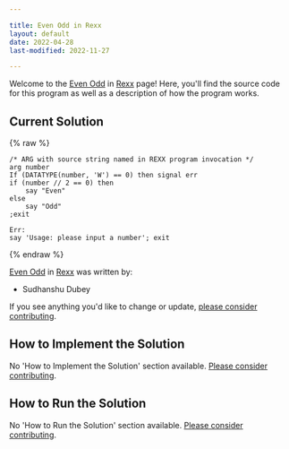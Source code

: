 ```yaml
---

title: Even Odd in Rexx
layout: default
date: 2022-04-28
last-modified: 2022-11-27

---
```


Welcome to the [Even Odd](https://sampleprograms.io/projects/even-odd) in [Rexx](https://sampleprograms.io/languages/rexx) page! Here, you'll find the source code for this program as well as a description of how the program works.

## Current Solution

{% raw %}

```rexx
/* ARG with source string named in REXX program invocation */
arg number
If (DATATYPE(number, 'W') == 0) then signal err
if (number // 2 == 0) then
	say "Even"
else
	say "Odd"
;exit

Err:
say 'Usage: please input a number'; exit
```

{% endraw %}

[Even Odd](https://sampleprograms.io/projects/even-odd) in [Rexx](https://sampleprograms.io/languages/rexx) was written by:

- Sudhanshu Dubey

If you see anything you'd like to change or update, [please consider contributing](https://github.com/TheRenegadeCoder/sample-programs).

## How to Implement the Solution

No 'How to Implement the Solution' section available. [Please consider contributing](https://github.com/TheRenegadeCoder/sample-programs-website).

## How to Run the Solution

No 'How to Run the Solution' section available. [Please consider contributing](https://github.com/TheRenegadeCoder/sample-programs-website).